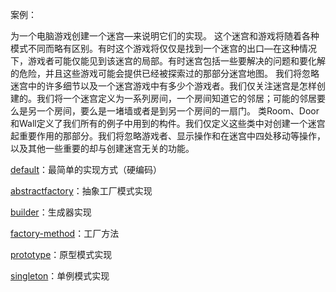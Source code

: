 案例：

为一个电脑游戏创建一个迷宫—来说明它们的实现。
这个迷宫和游戏将随着各种模式不同而略有区别。有时这个游戏将仅仅是找到一个迷宫的出口—在这种情况下，游戏者可能仅能见到该迷宫的局部。有时迷宫包括一些要解决的问题和要化解的危险，并且这些游戏可能会提供已经被探索过的那部分迷宫地图。
我们将忽略迷宫中的许多细节以及一个迷宫游戏中有多少个游戏者。我们仅关注迷宫是怎样创建的。我们将一个迷宫定义为一系列房间，一个房间知道它的邻居；可能的邻居要么是另一个房间，要么是一堵墙或者是到另一个房间的一扇门。
类Room、Door 和Wall定义了我们所有的例子中用到的构件。我们仅定义这些类中对创建一个迷宫起重要作用的那部分。我们将忽略游戏者、显示操作和在迷宫中四处移动等操作，以及其他一些重要的却与创建迷宫无关的功能。

[default](game)：最简单的实现方式（硬编码）

[abstractfactory](abstractfactory)：抽象工厂模式实现

[builder](builder)：生成器实现

[factory-method](fatorymethod)：工厂方法

[prototype](prototype)：原型模式实现

[singleton](singleton)：单例模式实现
